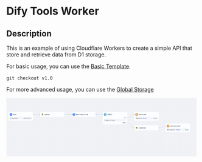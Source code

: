 # Dify Tools Worker

## Description

This is an example of using Cloudflare Workers to create a simple API that store and retrieve data from D1 storage.

For basic usage, you can use the [Basic Template](./docs/basic.md).

```
git checkout v1.0
``` 

For more advanced usage, you can use the [Global Storage](./docs/global_store.md)

<img src="./assets/8.png" width="500">    


